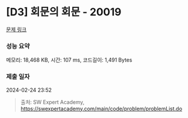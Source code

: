 # [D3] 회문의 회문 - 20019 

[문제 링크](https://swexpertacademy.com/main/code/problem/problemDetail.do?contestProbId=AY2hjCWKbykDFATh) 

### 성능 요약

메모리: 18,468 KB, 시간: 107 ms, 코드길이: 1,491 Bytes

### 제출 일자

2024-02-24 23:52



> 출처: SW Expert Academy, https://swexpertacademy.com/main/code/problem/problemList.do